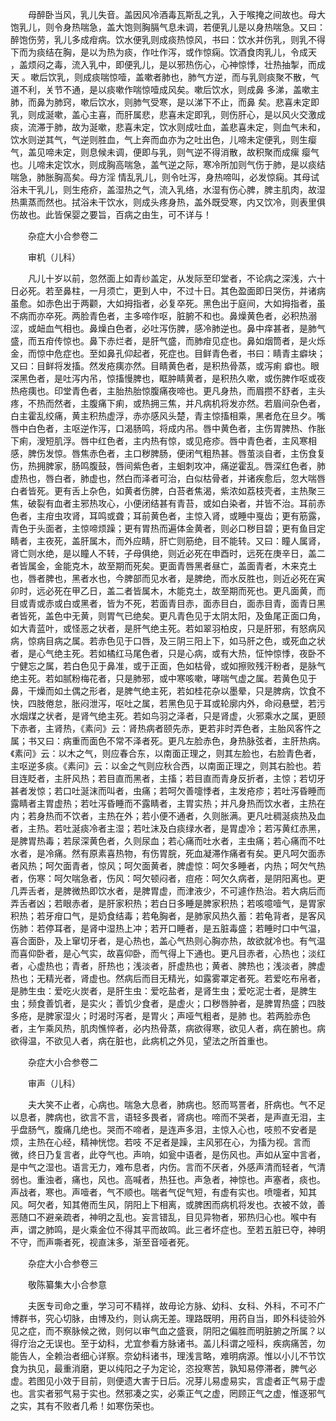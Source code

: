 <!-- { "loadSidebar": true } -->
　　母醉卧当风，乳儿失音。盖因风冷酒毒瓦斯乱之乳，入于喉掩之间故也。母大饱乳儿，则令身热喘急，盖大饱则胸膈气息未调，若便乳儿是以身热喘急。又曰：醉饱伤劳，乳儿多成疳病。饮水便乳则成痰热惊风，书曰：饮水并伤乳，则乳不得下而为痰结在胸，是以为热为痰，作吐作泻，或作惊痫。饮酒食肉乳儿，令成天 ，盖烦闷之毒，流入乳中，即便乳儿，是以邪热伤心，心神惊悸，壮热抽掣，而成天 。嗽后饮乳，则成痰喘惊噎，盖嗽者肺也，肺气方逆，而与乳则痰聚不散，气道不利，关节不通，是以痰嗽作喘惊噎成风矣。嗽后饮水，则成鼻 多涕，盖嗽主肺，而鼻为肺窍，嗽后饮水，则肺气受寒，是以涕下不止，而鼻 矣。悲喜未定即乳，则成涎嗽，盖心主喜，而肝属悲，悲喜未定即乳，则伤肝心，是以风火交激成痰，流滞于肺，故为涎嗽，悲喜未定，饮水则成吐血，盖悲喜未定，则血气未和，饮水则逆其气，气逆则胜血，气上奔而血亦为之吐出色，儿啼未定便乳，则生瘿气，盖见啼未定，则息候未调，便即与乳，则气逆不得消散，故积聚而成瘰 瘿气也。儿啼未定饮水，则成胸高喘急，盖气逆之际，寒冷所加则气伤于肺，是以痰结喘急，肺胀胸高矣。母方淫 情乱乳儿，则令吐泻，身热啼叫，必发惊痫。其母试浴未干乳儿，则生疮疥，盖湿热之气，流入乳络，水湿有伤心脾，脾主肌肉，故湿热熏蒸而然也。拭浴未干饮水，则成头疼身热，盖外既受寒，内又饮冷，则表里俱伤故也。此皆保婴之要旨，百病之由生，可不详与！

　　杂症大小合参卷二

　　审机（儿科）

　　凡儿十岁以前，忽然面上如青纱盖定，从发际至印堂者，不论病之深浅，六十日必死。若至鼻柱，一月须亡，更到人中，不过十日。其色盈面即日哭伤，并诸病虽愈。如赤色出于两颧，大如拇指者，必复卒死。黑色出于庭间，大如拇指者，虽不病而亦卒死。两脸青色者，主多啼作呕，脏腑不和也。鼻燥黄色者，必积热溺涩，或衄血气相也。鼻燥白色者，必吐泻伤脾，感冷肺逆也。鼻中痒甚者，是肺气盛，而五疳传惊也。鼻下赤烂者，是肝气盛，而肺疳见症也。鼻如烟筒者，是火烁金，而惊中危症也。至如鼻孔仰起者，死症也。目鲜青色者，书曰：睛青主癖块；又曰：目鲜将发搐。然发疮痍亦然。目睛黄色者，是积热骨蒸，或泻痢 癖也。眼深黑色者，是吐泻内吊，惊搐慢脾也，眶肿睛黄者，是积热久嗽，或伤脾作呕或夜热疮痍也。印堂青色者，主胎热胎惊腹痛夜啼也。更凡身热，而眉攒不舒者，主头疼，不热而然者，主腹痛下痢，或热拥三焦，并凡病机将发亦然。若眉间杂色者，白主霍乱绞痛，黄主积热虚浮，赤亦感风头楚，青主惊搐相乘，黑者危在旦夕。嘴唇中白色者，主呕逆作泻，口渴肠鸣，将成内吊。唇中黄色者，主伤胃脾热、作胀下痢，溲短肌浮。唇中红色者，主内热有惊，或见疮疹。唇中青色者，主风寒相感，脾伤发惊。唇焦赤色者，主口秽脾肠，便闭气粗热甚。唇茧淡自者，主伤食复伤，热拥脾家，肠鸣腹鼓，唇间紫色者，主蛔刺攻冲，痛逆霍乱。唇深红色者，肺虚热也，唇白者，肺虚也，然白而泽者可治，白似枯骨者，并诸疾愈后，忽大喘唇白者皆死。更有舌上杂色，如黄者伤脾，白苔者焦渴，紫浓如荔枝壳者，主热聚三焦，破裂有血者主邪热攻心，小便闭结甚有青苔，或如白染者，并皆不治。耳前赤色者，主疳虫攻肾，耳鸣或聋；耳前黄色者，主惊入肾，或睡中戛齿；更有筋露，青色于头面者，主惊啼烦躁；更有胃热而遍体金黄者，则必口秽目碧；更有鱼目定睛者，主夜死，盖肝属木，而外应睛，肝亡则筋绝，目不能转。又曰：瞳人属肾，肾亡则水绝，是以瞳人不转，子母俱绝，则近必死在申酉时，远死在庚辛日，盖二者皆属金，金能克木，故至期而死矣。更面青唇黑者昼亡，盖面青者，木来克土也，唇者脾也，黑者水也，今脾部而见水者，是脾绝，而水反胜也，则近必死在寅卯时，远必死在甲乙日，盖二者皆属木，木能克土，故至期而死也。更凡面黄，而目或青或赤或白或黑者，皆为不死，若面青目赤，面赤目白，面赤目青，面青日黑者皆死，盖色中无黄，则胃气已绝矣。更凡青色见于太阴太阳，及鱼尾正面口角，如大青蓝叶，或怪恶之状者，是肝气绝主死。若如翠羽柏皮，只是肝邪，有怒病风病，惊病目病之属。若赤色见于口唇，及三阴三阳上下，如马肝之色，或死血之状者，是心气绝主死。若如橘红马尾色者，只是心病，或有大热，怔忡惊悸，夜卧不宁健忘之属，若白色见于鼻准，或于正面，色如枯骨，或如擦败残汗粉者，是脉气绝主死。若如腻粉梅花者，只是肺邪，或中寒咳嗽，哮喘气虚之属。若黄色见于鼻，干燥而如土偶之形者，是脾气绝主死，若如桂花杂以墨晕，只是脾病，饮食不快，四肢倦怠，胀闷泄泻，呕吐之属，若黑色见于耳或轮廓内外，命闷悬壁，若污水烟煤之状者，是肾气绝主死。若如鸟羽之泽者，只是肾虚，火邪乘水之属，更颐下赤者，主肾热，《素问》云：肾热病者颐先赤，更若非时弄色者，主胎风客忤之属；书又曰：病重而面色不常不泽者死。更凡左脸赤色，身热脉弦者，主肝热病。《素问》云：以木之气，则应春合东，以南面正理之，则其左脸也，右脸青色者，主呕逆多痰。《素问》云：以金之气则应秋合西，以南面正理之，则其右脸也。若目连眨者，主肝风热；若目直而黑者，主搐；若目直而青身反折者，主惊；若切牙甚者发惊；若口吐涎沫而叫者，虫痛；若呵欠善嚏悸者，主发疮疹；若吐泻昏睡而露睛者主胃虚热；若吐泻昏睡而不露睛者，主胃实热；并凡身热而饮水者，主热在内；若身热而不饮者，主热在外；若小便不通者，久则胀满。更凡吐稠涎痰热及血者，主热。若吐涎痰冷者主湿；若吐沫及白痰绿水者，是胃虚冷；若泻黄红赤黑，是脾胃热毒；若尿深黄色者，久则尿血；若心痛而吐水者，主虫痛；若心痛而不吐水者，是冷痛。然有原素喜热物，有伤胃脘，死血凝滞作痛者有矣。更凡呵欠面赤者风热；呵欠面青者，惊风；呵欠面黄者，脾虚惊：呵欠多睡者，内热；呵欠气热者，伤寒：呵欠喘急者，伤风：呵欠顿闷者，痘疮：呵欠久病者，是阴阳离也。更几弄舌者，是脾微热即饮水者，是脾胃虚，而津液少，不可遽作热治。若大病后而弄舌者凶；若眼赤者，是肝家积热；若白日多睡是脾家积热；若咳噫噎气，是胃家积热；若牙疳口气，是奶食结毒；若龟胸者，是肺家风热久蓄：若龟背者，是客风伤肺：若停耳者，是肾中湿热上冲；若开口睡者，是五脏毒盛；若睡时口中气温，喜合面卧，及上窜切牙者，是心热也，盖心气热则心胸亦热，故欲就冷也。有气温而喜仰卧者，是心气实，故喜仰卧，而气得上下通也。更凡目赤者，心热也；淡红者，心虚热也；青者，肝热也；浅淡者，肝虚热也；黄者、脾热也；浅淡者，脾虚热也；无精光者，肾虚也。然病后而目无精光，如露雾罩定者死。若爱吃布帛者，是肺生虫：爱吃火炭者，是肝生虫：爱吃盐者，是肾生虫；爱吃泥士者，是脾生虫；频食善饥者，是实火；善饥少食者，是虚火；口秽唇肿者，是脾胃热盛；四肢多疮，是脾家湿火；时渴时泻者，是胃火；声哑气粗者，是肺 也。若两脸赤色者，主乍乘风热，肌肉憔悴者，必内热骨蒸，病欲得寒，欲见人者，病在腑也。病欲得温，不欲见人者，病在脏也，此病机之外见，望法之所首重也。

　　杂症大小合参卷二

　　审声（儿科）

　　夫大笑不止者，心病也。喘急大息者，肺病也。怒而骂詈者，肝病也。气不足以息者，脾病也，欲言不言，语轻多畏者，肾病也。啼而不哭者，是声直无泪，主乎盘肠气，腹痛几绝也。哭而不啼者，是连声多泪，主惊入心也，吱煎不安者是烦，主热在心经，精神恍惚。若吱 不足者是躁，主风邪在心，为搐为视。言而微，终日乃复言者，此夺气也。声响，如瓮中语者，是伤风也。声如从室中言者，是中气之湿也。语言无力，难布息者，内伤。言而不厌者，外感声清而轻者，气清弱也。重浊者，痛也，风也。高喊者，热狂也。声急者，神惊也。声塞者，痰也。声战者，寒也。声噎者，气不顺也。喘者气促气短，有虚有实也。喷嚏者，知其风。呵欠者，知其倦而生风，阴阳上下相离，或脾困而病机将发也。衣被不敛，善恶随口不避亲疏者，神明之乱也。妄言错乱，目见异物者，邪热归心也。喉中有声，谓之肺鸣，是火乘金位不得其平而故鸣。此三者坏症也。至若五脏已夺，神明不守，而声嘶者死，视直沫多，渐至音哑者死。

　　杂症大小合参卷三

　　敬陈纂集大小合参意

　　夫医专司命之重，学习可不精祥，故毋论方脉、幼科、女科、外科，不可不广博群书，究心切脉，由博及约，则认病无差。理路既明，用药自当，即外科徒验外见之症，而不察脉候之微，则何以审气血之盛衰，阴阳之偏胜而明脏腑之所属？以得疗治之无误也。至于幼科，尤宜参看方脉诸书。盖儿科谓之哑科，疾病痛苦，勿能告人，全赖治者细心详察。奈幼科诸书，理浅言略，难明病源。惟以小儿不节饮食为执见，最重消磨，更以纯阳之子为定论，恣投寒苦，孰知易停滞者，脾气必虚。若图见小效于目前，则便遗大害于日后。况芽儿易虚易实，言虚者正气易于虚也。言实者邪气易于实也。然邪凑之实，必乘正气之虚，罔顾正气之虚，惟逐邪气之实，其有不败者几希！如寒伤荣也。

